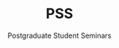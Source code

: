 ---
# A Recent Blog Posts section created with the Pages widget.
# This section displays recent blog posts from `content/post/`.

widget : slider  # See https://sourcethemes.com/academic/docs/page-builder/
headless : false  # This file represents a page section.
weight : 80  # Order that this section will appear.

title : "PSS"
subtitle : "Postgraduate Student Seminars"


# ... Put Your Section Options Here (section position etc.) ...

# Slide interval.
# Use `false` to disable animation or enter a time in ms, e.g. `5000` (5s).
interval: false

# Minimum slide height.
# Specify a height to ensure a consistent height for each slide.
height: 400px


item:
  - title: "Postgraduate Student Seminars"
    content: 'Cycle through to see the recent talk titles or click below to see a list of all from this year.'
    align: left
    overlay_color: '#FF1493'
    cta_label: PSS talks
    cta_url: 'pss/'
    cta_icon_pack: fas
    cta_icon: graduation-cap

  - title: "Modelling hair follicle development and formation of periodic patterns of cells."
    content: 'Shahzeb Raja Noureen, 10/12/2020'
    align: left
    overlay_color: '#FF1493'
    cta_label: Abstract
    cta_url: 'pss/shahzeb/'
    cta_icon_pack: fas
    cta_icon: graduation-cap

  - title: "An Invitation to Probability Theory"
    content: 'Yi Sheng Lim 03/12/2020'
    align: left
    overlay_color: '#FF1493'
    cta_label: Abstract
    cta_url: 'pss/yisheng/'
    cta_icon_pack: fas
    cta_icon: graduation-cap
  
  - title: "Modelling hair follicle development and formation of periodic patterns of cells."
    content: 'Shahzeb Raja Noureen'
    align: left
    overlay_color: '#FF1493'
    cta_label: Abstract
    cta_url: 'pss/shahzeb/'
    cta_icon_pack: fas
    cta_icon: graduation-cap


---